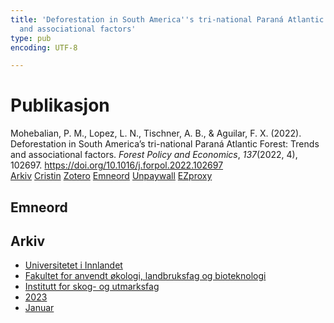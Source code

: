 ```yaml
---
title: 'Deforestation in South America''s tri-national Paraná Atlantic Forest: Trends
  and associational factors'
type: pub
encoding: UTF-8

---
```

<h1>Publikasjon</h1>
<article id="csl-bib-container-ID9TZYSK" class="csl-bib-container">
  <div class="csl-bib-body"> <div class="csl-entry">Mohebalian, P. M., Lopez, L. N., Tischner, A. B., &#38; Aguilar, F. X. (2022). Deforestation in South America’s tri-national Paraná Atlantic Forest: Trends and associational factors. <i>Forest Policy and Economics</i>, <i>137</i>(2022, 4), 102697. <a href="https://doi.org/10.1016/j.forpol.2022.102697">https://doi.org/10.1016/j.forpol.2022.102697</a></div> </div>
  <div class="csl-bib-buttons">
    <a href="#taxonomy-article-ID9TZYSK" alt="archive" class="csl-bib-button">Arkiv</a>
    <a href="https://app.cristin.no/results/show.jsf?id=2114475" alt="Cristin" class="csl-bib-button">Cristin</a>
    <a href="http://zotero.org/groups/5881554/items/ID9TZYSK" alt="Zotero" class="csl-bib-button">Zotero</a>
    <a href="#keywords-article-ID9TZYSK" alt="keywords" class="csl-bib-button">Emneord</a>
    <a href="https://doi.org/10.1016/j.forpol.2022.102697" alt="Unpaywall" class="csl-bib-button">Unpaywall</a>
    <a href="https://doi.org/10.1016/j.forpol.2022.102697" alt="EZproxy" class="csl-bib-button">EZproxy</a>
  </div>
  <div id="csl-bib-meta-container-ID9TZYSK"></div>
</article>
<div id="csl-bib-meta-ID9TZYSK" class="csl-bib-meta">
  <article id="keywords-article-ID9TZYSK" class="keywords-article">
    <h1>Emneord</h1>
    
  </article>
  <article id="taxonomy-article-ID9TZYSK" class="taxonomy-article">
    <h1>Arkiv</h1>
    <ul>
      <li><a href="{{< params subfolder >}}nn/archive/?key=3DCRN523">Universitetet i Innlandet</a></li>
      <li><a href="{{< params subfolder >}}nn/archive/?key=T77LXH6D">Fakultet for anvendt økologi, landbruksfag og bioteknologi</a></li>
      <li><a href="{{< params subfolder >}}nn/archive/?key=7TRARPE3">Institutt for skog- og utmarksfag</a></li>
      <li><a href="{{< params subfolder >}}nn/archive/?key=WXLLSUEU">2023</a></li>
      <li><a href="{{< params subfolder >}}nn/archive/?key=VA92SPCW">Januar</a></li>
    </ul>
  </article>
</div>
